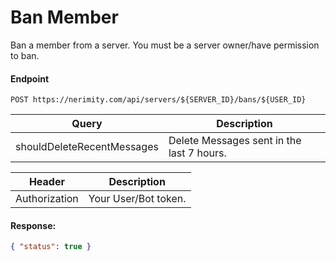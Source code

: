 # Ban Member
Ban a member from a server. You must be a server owner/have permission to ban.

#### Endpoint
```
POST https://nerimity.com/api/servers/${SERVER_ID}/bans/${USER_ID}
```

| Query                       | Description                                         |
| --------------------------- | --------------------------------------------------- |
| shouldDeleteRecentMessages  | Delete Messages sent in the last 7 hours.           |

| Header        | Description                    |
| ------------- | ------------------------------ |
| Authorization | Your User/Bot token.           |


#### Response: 
```json
{ "status": true }
```
